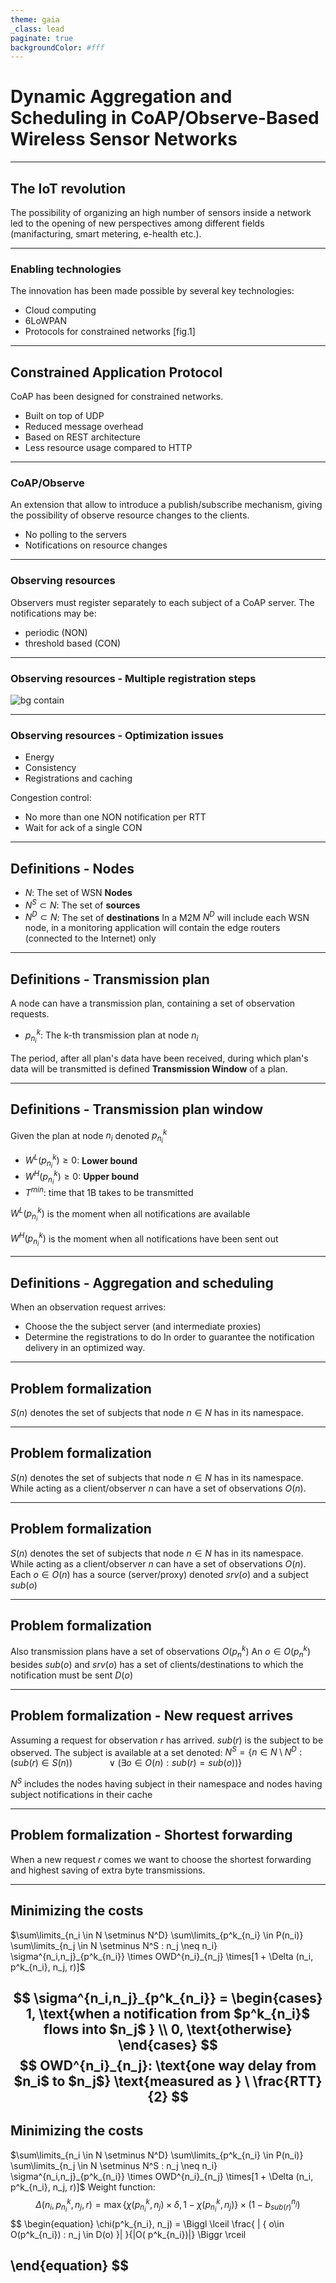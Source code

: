```yaml
---
theme: gaia
_class: lead
paginate: true
backgroundColor: #fff
---
```


# Dynamic Aggregation and Scheduling in CoAP/Observe-Based Wireless Sensor Networks


---
## The IoT revolution 

The possibility of organizing an high number of sensors inside a network led to the opening of new perspectives among different fields (manifacturing, smart metering, e-health etc.).

---

### Enabling technologies 
The innovation has been made possible by several key technologies:
- Cloud computing
- 6LoWPAN
- Protocols for constrained networks
[fig.1]

---

## Constrained Application Protocol
CoAP has been designed for constrained networks. 
- Built on top of UDP
- Reduced message overhead
- Based on REST architecture
- Less resource usage compared to HTTP

---

### CoAP/Observe
An extension that allow to introduce a publish/subscribe mechanism, giving the possibility of observe resource changes to the clients. 
- No polling to the servers
- Notifications on resource changes

---

### Observing resources
Observers must register separately to each subject of a CoAP server. 
The notifications may be:
- periodic (NON)
- threshold based (CON)


---

### Observing resources - Multiple registration steps
![bg contain](img/fig1.png)

---

### Observing resources - Optimization issues
- Energy
- Consistency
- Registrations and caching

Congestion control: 
- No more than one NON notification per RTT
- Wait for ack of a single CON
---

## Definitions - Nodes 
- $N$: The set of WSN **Nodes**
- $N^S\subset N$: The set of **sources**
- $N^D\subset N$: The set of **destinations**
In a M2M $N^D$ will include each WSN node, in a monitoring application will contain the edge routers (connected to the Internet) only
---
## Definitions - Transmission plan
A node can have a transmission plan, containing a set of observation requests.
- $p^k_{n_i}$: The k-th transmission plan at node $n_i$ 

The period, after all plan's data have been received, during which plan's data will be transmitted is defined **Transmission Window** of a plan.

---

## Definitions - Transmission plan window
Given the plan at node $n_i$ denoted $p^k_{n_i}$
- $W^L(p^k_{n_i}) \geq 0$: **Lower bound**
- $W^H(p^k_{n_i}) \geq 0$: **Upper bound**
- $T^{min}$: time that 1B takes to be transmitted

$W^L(p^k_{n_i})$ is the moment when all notifications are available

$W^H(p^k_{n_i})$ is the moment when all notifications have been sent out

---

## Definitions - Aggregation and scheduling
When an observation request arrives:
- Choose the the subject server (and intermediate proxies)
- Determine the registrations to do
In order to guarantee the notification delivery in an optimized way. 

---

## Problem formalization

$S(n)$ denotes the set of subjects that node $n \in N$ has in its namespace. 

---
## Problem formalization

$S(n)$ denotes the set of subjects that node $n \in N$ has in its namespace. 
While acting as a client/observer $n$ can have a set of observations 
$O(n)$.

---

## Problem formalization

$S(n)$ denotes the set of subjects that node $n \in N$ has in its namespace. 
While acting as a client/observer $n$ can have a set of observations 
$O(n)$.
Each $o \in O(n)$ has a source (server/proxy) denoted $srv(o)$ and a subject $sub(o)$

---

## Problem formalization
Also transmission plans have a set of observations $O(p^k_n)$
An $o \in O(p^k_n)$ besides $sub(o)$ and $srv(o)$ has a set of clients/destinations to which the notification must be sent $D(o)$

---

## Problem formalization - New request arrives
Assuming a request for observation $r$ has arrived.
$sub(r)$ is the subject to be observed. 
The subject is available at a set denoted:
$N^S = \{n \in N \setminus N^D:(sub(r) \in S(n))$ $\ \ \ \ \ \ \ \ \ \ \ \ \ \vee ( \exists o \in O(n):sub(r)=sub(o))\}$

$N^S$ includes the nodes having subject in their namespace and nodes having subject notifications in their cache


--- 

## Problem formalization - Shortest forwarding
When a new request $r$ comes we want to choose the shortest forwarding and highest saving of extra byte transmissions.

---

## Minimizing the costs

$\sum\limits_{n_i \in N \setminus N^D}  \sum\limits_{p^k_{n_i} \in P(n_i)} \sum\limits_{n_j \in N \setminus N^S : n_j \neq n_i} \sigma^{n_i,n_j}_{p^k_{n_i}} \times OWD^{n_i}_{n_j} \times[1 + \Delta (n_i, p^k_{n_i}, n_j, r)]$

$$
\sigma^{n_i,n_j}_{p^k_{n_i}} = \begin{cases}
 1,   \text{when a notification from $p^k_{n_i}$ flows into $n_j$ } \\
 0,   \text{otherwise}
\end{cases}
$$
$$
OWD^{n_i}_{n_j}: \text{one way delay from $n_i$ to $n_j$} 
\text{measured as } \ \frac{RTT}{2}
$$
---

## Minimizing the costs

$\sum\limits_{n_i \in N \setminus N^D}  \sum\limits_{p^k_{n_i} \in P(n_i)} \sum\limits_{n_j \in N \setminus N^S : n_j \neq n_i} \sigma^{n_i,n_j}_{p^k_{n_i}} \times OWD^{n_i}_{n_j} \times[1 + \Delta (n_i, p^k_{n_i}, n_j, r)]$
Weight function: 
$$
\begin{equation}
\Delta(n_i, p^k_{n_i}, n_j, r) = \max \{ \chi(p^k_{n_i}, n_j) \times \delta , 1 - \chi(p^k_{n_i}, n_j) \} \times (1 - b^{n_j}_{sub(r)})
\end{equation}
$$
$$
\begin{equation}
\chi(p^k_{n_i}, n_j) = \Biggl \lceil \frac{ | \{ o\in O(p^k_{n_i}) : n_j \in D(o) \}| }{|O( p^k_{n_i})|} \Biggr \rceil 

\end{equation}
$$
---